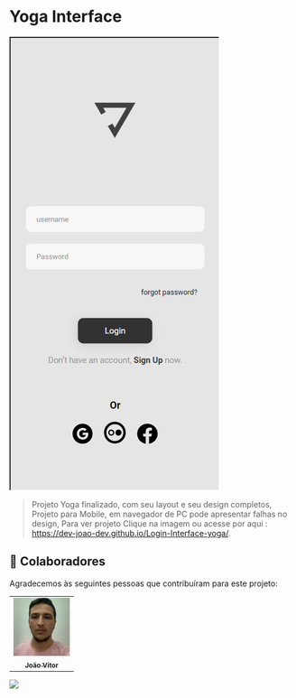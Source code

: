 # Yoga Interface

<a href="https://dev-joao-dev.github.io/Login-Interface-yoga/">
<img src="./ASSETS/image-project-yoga.png" alt="yoga-image">
</a>

>Projeto Yoga finalizado, com seu layout e seu design completos, Projeto para Mobile, em navegador de PC pode apresentar falhas no design, Para ver projeto Clique na imagem ou acesse por aqui : https://dev-joao-dev.github.io/Login-Interface-yoga/.

## 🤝 Colaboradores

Agradecemos às seguintes pessoas que contribuíram para este projeto:

<table>
  <tr>
    <td align="center">
      <a href="https://github.com/dev-joao-dev" target="_blank">
        <img src="./ASSETS/imagem para desafio.jpg"width="100px;" alt="Foto do João Vitor"/><br>
        <sub>
          <b>João Vitor</b>
        </sub>
      </a>
    </td>
</table>


<a href="https://www.instagram.com/joao_vitormn210/?hl=pt-br" target="_blank">
        <img src="https://img.shields.io/badge/Instagram-E4405F?style=for-the-badge&logo=instagram&logoColor=white">
</a>
